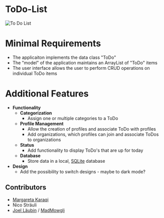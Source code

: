 # ToDo-List
![To Do List](https://images.unsplash.com/photo-1507925921958-8a62f3d1a50d?ixlib=rb-1.2.1&ixid=MnwxMjA3fDB8MHxwaG90by1wYWdlfHx8fGVufDB8fHx8&auto=format&fit=crop&w=1176&q=80)


# Minimal Requirements
- The applicaiton implements the data class "ToDo"
- The "model" of the application maintains an ArrayList of "ToDo" items
- The user interface allows the user to perform CRUD operations on individual ToDo items

# Additional Features
- **Functionality**
  - **Categorization**
    - Assign one or multiple categories to a ToDo
  - **Profile Management**
    - Allow the creation of profiles and associate ToDo with profiles
    - Add organizations, which profiles can join and associate ToDos to organizations
  - **Status**
    - Add functionality to display ToDo's that are up for today
  - **Database**
    - Store data in a local, [SQLite](https://www.sqlite.org/index.html) database
- **Design**
  - Add the possibility to switch designs - maybe to dark mode?

## Contributors
- [Margareta Karaqi](https://github.com/mkfhnw)
- Nico Sträuli
- [Joel Läubin](https://github.com/Joel-Laeubin) / [MadMowgli](https://github.com/MadMowgli/MadMowgli)
